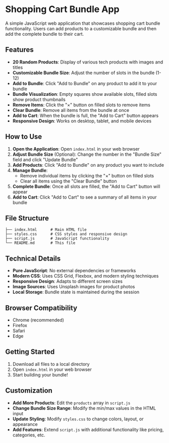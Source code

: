 # Shopping Cart Bundle App

A simple JavaScript web application that showcases shopping cart bundle functionality. Users can add products to a customizable bundle and then add the complete bundle to their cart.

## Features

- **20 Random Products**: Display of various tech products with images and titles
- **Customizable Bundle Size**: Adjust the number of slots in the bundle (1-12)
- **Add to Bundle**: Click "Add to Bundle" on any product to add it to your bundle
- **Bundle Visualization**: Empty squares show available slots, filled slots show product thumbnails
- **Remove Items**: Click the "×" button on filled slots to remove items
- **Clear Bundle**: Remove all items from the bundle at once
- **Add to Cart**: When the bundle is full, the "Add to Cart" button appears
- **Responsive Design**: Works on desktop, tablet, and mobile devices

## How to Use

1. **Open the Application**: Open `index.html` in your web browser
2. **Adjust Bundle Size** (Optional): Change the number in the "Bundle Size" field and click "Update Bundle"
3. **Add Products**: Click "Add to Bundle" on any product you want to include
4. **Manage Bundle**: 
   - Remove individual items by clicking the "×" button on filled slots
   - Clear all items using the "Clear Bundle" button
5. **Complete Bundle**: Once all slots are filled, the "Add to Cart" button will appear
6. **Add to Cart**: Click "Add to Cart" to see a summary of all items in your bundle

## File Structure

```
├── index.html      # Main HTML file
├── styles.css      # CSS styles and responsive design
├── script.js       # JavaScript functionality
└── README.md       # This file
```

## Technical Details

- **Pure JavaScript**: No external dependencies or frameworks
- **Modern CSS**: Uses CSS Grid, Flexbox, and modern styling techniques
- **Responsive Design**: Adapts to different screen sizes
- **Image Sources**: Uses Unsplash images for product photos
- **Local Storage**: Bundle state is maintained during the session

## Browser Compatibility

- Chrome (recommended)
- Firefox
- Safari
- Edge

## Getting Started

1. Download all files to a local directory
2. Open `index.html` in your web browser
3. Start building your bundle!

## Customization

- **Add More Products**: Edit the `products` array in `script.js`
- **Change Bundle Size Range**: Modify the min/max values in the HTML input
- **Update Styling**: Modify `styles.css` to change colors, layout, or appearance
- **Add Features**: Extend `script.js` with additional functionality like pricing, categories, etc. 